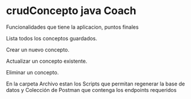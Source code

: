 # crudConcepto java Coach

Funcionalidades que tiene la aplicacion, puntos finales


Lista todos los conceptos guardados.


Crear un nuevo concepto.


Actualizar un concepto existente.


Eliminar un concepto.


En la carpeta Archivo estan los Scripts que permitan regenerar la base de datos y Colección de Postman que contenga los endpoints requeridos
